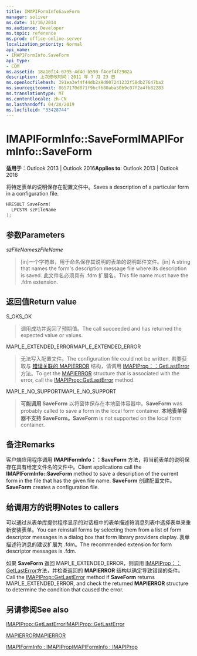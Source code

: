 ```yaml
---
title: IMAPIFormInfoSaveForm
manager: soliver
ms.date: 11/16/2014
ms.audience: Developer
ms.topic: reference
ms.prod: office-online-server
localization_priority: Normal
api_name:
- IMAPIFormInfo.SaveForm
api_type:
- COM
ms.assetid: 18a10f14-0795-4d4d-b590-f4cef4f2902a
description: 上次修改时间：2011 年 7 月 23 日
ms.openlocfilehash: 391ea3ef4f44db2a9d007241232f58db27647ba2
ms.sourcegitcommit: 8657170d071f9bcf680aba50b9c07f2a4fb82283
ms.translationtype: MT
ms.contentlocale: zh-CN
ms.lasthandoff: 04/28/2019
ms.locfileid: "33428744"
---
```

# <a name="imapiforminfosaveform"></a><span data-ttu-id="0e1ce-103">IMAPIFormInfo::SaveForm</span><span class="sxs-lookup"><span data-stu-id="0e1ce-103">IMAPIFormInfo::SaveForm</span></span>

  
  
<span data-ttu-id="0e1ce-104">**适用于**：Outlook 2013 | Outlook 2016</span><span class="sxs-lookup"><span data-stu-id="0e1ce-104">**Applies to**: Outlook 2013 | Outlook 2016</span></span> 
  
<span data-ttu-id="0e1ce-105">将特定表单的说明保存在配置文件中。</span><span class="sxs-lookup"><span data-stu-id="0e1ce-105">Saves a description of a particular form in a configuration file.</span></span>
  
```cpp
HRESULT SaveForm(
  LPCSTR szFileName
);
```

## <a name="parameters"></a><span data-ttu-id="0e1ce-106">参数</span><span class="sxs-lookup"><span data-stu-id="0e1ce-106">Parameters</span></span>

 <span data-ttu-id="0e1ce-107">_szFileName_</span><span class="sxs-lookup"><span data-stu-id="0e1ce-107">_szFileName_</span></span>
  
> <span data-ttu-id="0e1ce-108">[in]一个字符串，用于命名保存其说明的表单的说明邮件文件。</span><span class="sxs-lookup"><span data-stu-id="0e1ce-108">[in] A string that names the form's description message file where its description is saved.</span></span> <span data-ttu-id="0e1ce-109">此文件名必须具有 .fdm 扩展名。</span><span class="sxs-lookup"><span data-stu-id="0e1ce-109">This file name must have the .fdm extension.</span></span>
    
## <a name="return-value"></a><span data-ttu-id="0e1ce-110">返回值</span><span class="sxs-lookup"><span data-stu-id="0e1ce-110">Return value</span></span>

<span data-ttu-id="0e1ce-111">S_OK</span><span class="sxs-lookup"><span data-stu-id="0e1ce-111">S_OK</span></span> 
  
> <span data-ttu-id="0e1ce-112">调用成功并返回了预期值。</span><span class="sxs-lookup"><span data-stu-id="0e1ce-112">The call succeeded and has returned the expected value or values.</span></span>
    
<span data-ttu-id="0e1ce-113">MAPI_E_EXTENDED_ERROR</span><span class="sxs-lookup"><span data-stu-id="0e1ce-113">MAPI_E_EXTENDED_ERROR</span></span> 
  
> <span data-ttu-id="0e1ce-114">无法写入配置文件。</span><span class="sxs-lookup"><span data-stu-id="0e1ce-114">The configuration file could not be written.</span></span> <span data-ttu-id="0e1ce-115">若要获取与 [错误关联的 MAPIERROR](mapierror.md) 结构，请调用 [IMAPIProp：：GetLastError](imapiprop-getlasterror.md) 方法。</span><span class="sxs-lookup"><span data-stu-id="0e1ce-115">To get the [MAPIERROR](mapierror.md) structure that is associated with the error, call the [IMAPIProp::GetLastError](imapiprop-getlasterror.md) method.</span></span> 
    
<span data-ttu-id="0e1ce-116">MAPI_E_NO_SUPPORT</span><span class="sxs-lookup"><span data-stu-id="0e1ce-116">MAPI_E_NO_SUPPORT</span></span> 
  
> <span data-ttu-id="0e1ce-117">**可能调用 SaveForm** 以将窗体保存在本地窗体容器中。</span><span class="sxs-lookup"><span data-stu-id="0e1ce-117">**SaveForm** was probably called to save a form in the local form container.</span></span> <span data-ttu-id="0e1ce-118">**本地表单容器不支持 SaveForm。**</span><span class="sxs-lookup"><span data-stu-id="0e1ce-118">**SaveForm** is not supported on the local form container.</span></span> 
    
## <a name="remarks"></a><span data-ttu-id="0e1ce-119">备注</span><span class="sxs-lookup"><span data-stu-id="0e1ce-119">Remarks</span></span>

<span data-ttu-id="0e1ce-120">客户端应用程序调用 **IMAPIFormInfo：：SaveForm** 方法，将当前表单的说明保存在具有给定文件名的文件中。</span><span class="sxs-lookup"><span data-stu-id="0e1ce-120">Client applications call the **IMAPIFormInfo::SaveForm** method to save a description of the current form in the file that has the given file name.</span></span> <span data-ttu-id="0e1ce-121">**SaveForm** 创建配置文件。</span><span class="sxs-lookup"><span data-stu-id="0e1ce-121">**SaveForm** creates a configuration file.</span></span> 
  
## <a name="notes-to-callers"></a><span data-ttu-id="0e1ce-122">给调用方的说明</span><span class="sxs-lookup"><span data-stu-id="0e1ce-122">Notes to callers</span></span>

<span data-ttu-id="0e1ce-123">可以通过从表单库提供程序显示的对话框中的表单描述符消息列表中选择表单来重新安装表单。</span><span class="sxs-lookup"><span data-stu-id="0e1ce-123">You can reinstall forms by selecting them from a list of form descriptor messages in a dialog box that form library providers display.</span></span> <span data-ttu-id="0e1ce-124">表单描述符消息的建议扩展为 .fdm。</span><span class="sxs-lookup"><span data-stu-id="0e1ce-124">The recommended extension for form descriptor messages is .fdm.</span></span>
  
<span data-ttu-id="0e1ce-125">如果 **SaveForm** 返回 MAPI_E_EXTENDED_ERROR，则调用 [IMAPIProp：：GetLastError](imapiprop-getlasterror.md)方法，并检查返回的 **MAPIERROR** 结构以确定导致错误的条件。</span><span class="sxs-lookup"><span data-stu-id="0e1ce-125">Call the [IMAPIProp::GetLastError](imapiprop-getlasterror.md) method if **SaveForm** returns MAPI_E_EXTENDED_ERROR, and check the returned **MAPIERROR** structure to determine the condition that caused the error.</span></span> 
  
## <a name="see-also"></a><span data-ttu-id="0e1ce-126">另请参阅</span><span class="sxs-lookup"><span data-stu-id="0e1ce-126">See also</span></span>



[<span data-ttu-id="0e1ce-127">IMAPIProp::GetLastError</span><span class="sxs-lookup"><span data-stu-id="0e1ce-127">IMAPIProp::GetLastError</span></span>](imapiprop-getlasterror.md)
  
[<span data-ttu-id="0e1ce-128">MAPIERROR</span><span class="sxs-lookup"><span data-stu-id="0e1ce-128">MAPIERROR</span></span>](mapierror.md)
  
[<span data-ttu-id="0e1ce-129">IMAPIFormInfo : IMAPIProp</span><span class="sxs-lookup"><span data-stu-id="0e1ce-129">IMAPIFormInfo : IMAPIProp</span></span>](imapiforminfoimapiprop.md)

